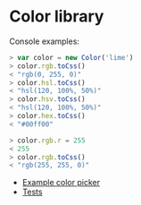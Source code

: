 # Color library

Console examples:
````javascript
> var color = new Color('lime')
> color.rgb.toCss()
< "rgb(0, 255, 0)"
> color.hsl.toCss()
< "hsl(120, 100%, 50%)"
> color.hsv.toCss()
< "hsl(120, 100%, 50%)"
> color.hex.toCss()
< "#00ff00"

> color.rgb.r = 255
< 255
> color.rgb.toCss()
< "rgb(255, 255, 0)"
````

+ [Example color picker](https://chriskr.github.io/color/examples/color-picker.html)
+ [Tests](https://chriskr.github.io/color/tests/test-colors.html)

